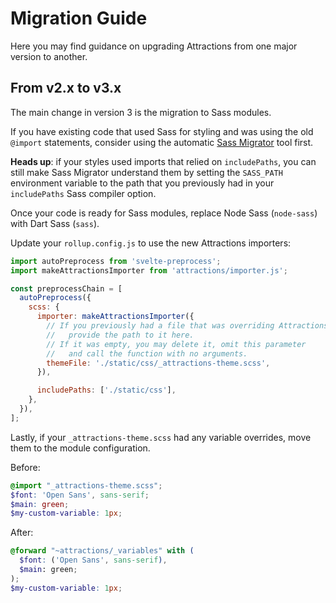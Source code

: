 # Migration Guide

Here you may find guidance on upgrading Attractions from one major version to another.

## From v2.x to v3.x

The main change in version 3 is the migration to Sass modules.

If you have existing code that used Sass for styling and was using the old `@import` statements, consider using the automatic [Sass Migrator](https://sass-lang.com/documentation/cli/migrator) tool first.

**Heads up**: if your styles used imports that relied on `includePaths`, you can still make Sass Migrator understand them by setting the `SASS_PATH` environment variable to the path that you previously had in your `includePaths` Sass compiler option.

Once your code is ready for Sass modules, replace Node Sass (`node-sass`) with Dart Sass (`sass`).

Update your `rollup.config.js` to use the new Attractions importers:
```js
import autoPreprocess from 'svelte-preprocess';
import makeAttractionsImporter from 'attractions/importer.js';

const preprocessChain = [
  autoPreprocess({
    scss: {
      importer: makeAttractionsImporter({
        // If you previously had a file that was overriding Attractions variables,
        //   provide the path to it here.
        // If it was empty, you may delete it, omit this parameter
        //   and call the function with no arguments.
        themeFile: './static/css/_attractions-theme.scss',
      }),

      includePaths: ['./static/css'],
    },
  }),
];
```

Lastly, if your `_attractions-theme.scss` had any variable overrides, move them to the module configuration.

Before:
```scss
@import "_attractions-theme.scss";
$font: 'Open Sans', sans-serif;
$main: green;
$my-custom-variable: 1px;
```

After:
```scss
@forward "~attractions/_variables" with (
  $font: ('Open Sans', sans-serif),
  $main: green;
);
$my-custom-variable: 1px;
```
